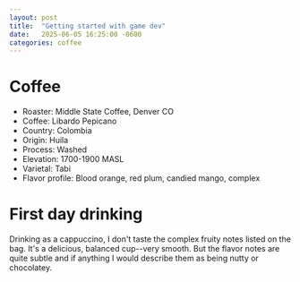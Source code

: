 ```yaml
---
layout: post
title:  "Getting started with game dev"
date:   2025-06-05 16:25:00 -0600
categories: coffee
---
```


# Coffee
- Roaster: Middle State Coffee, Denver CO
- Coffee: Libardo Pepicano
- Country: Colombia
- Origin: Huila
- Process: Washed
- Elevation: 1700-1900 MASL
- Varietal: Tabi
- Flavor profile: Blood orange, red plum, candied mango, complex

# First day drinking
Drinking as a cappuccino, I don't taste the complex fruity notes listed on the bag. It's a delicious, balanced cup--very smooth. But the flavor notes are quite subtle and if anything I would describe them as being nutty or chocolatey.
